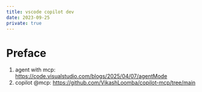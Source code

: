 ```yaml
---
title: vscode copilot dev
date: 2023-09-25
private: true
---
```

# Preface

1. agent with mcp: https://code.visualstudio.com/blogs/2025/04/07/agentMode
2. copilot @mcp: https://github.com/VikashLoomba/copilot-mcp/tree/main